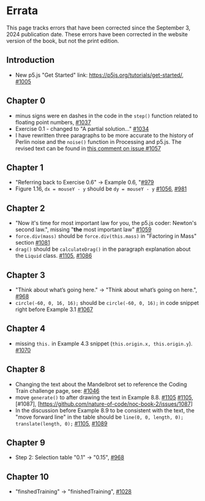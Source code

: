 # Errata

This page tracks errors that have been corrected since the September 3, 2024 publication date. These errors have been corrected in the website version of the book, but not the print edition.

## Introduction

- New p5.js "Get Started" link: https://p5js.org/tutorials/get-started/, [#1005](https://github.com/nature-of-code/noc-book-2/issues/1005)

## Chapter 0

- minus signs were en dashes in the code in the `step()` function related to floating point numbers, [#1037](https://github.com/nature-of-code/noc-book-2/issues/1037)
- Exercise 0.1 - changed to "A partial solution..." [#1034](https://github.com/nature-of-code/noc-book-2/issues/1034)
- I have rewritten three paragraphs to be more accurate to the history of Perlin noise and the `noise()` function in Processing and p5.js. The revised text can be found in [this comment on issue #1057](https://github.com/nature-of-code/noc-book-2/issues/1057#issuecomment-2610234040)

## Chapter 1

- "Referring back to Exercise 0.6" -> Example 0.6, "[#979](https://github.com/nature-of-code/noc-book-2/pull/979)
- Figure 1.16, `dx = mouseY - y` should be `dy = mouseY - y` [#1056](https://github.com/nature-of-code/noc-book-2/pull/1056), [#981](https://github.com/nature-of-code/noc-book-2/issues/981)

## Chapter 2

- "Now it's time for most important law for you, the p5.js coder: Newton's second law.", missing "**the** most important law" [#1059](https://github.com/nature-of-code/noc-book-2/issues/1059)
- `force.div(mass)` should be `force.div(this.mass)` in "Factoring in Mass" section [#1081](https://github.com/nature-of-code/noc-book-2/pull/1105)
- `drag()` should be `calculateDrag()` in the paragraph explanation about the `Liquid` class. [#1105](https://github.com/nature-of-code/noc-book-2/pull/1105), [#1086](https://github.com/nature-of-code/noc-book-2/issues/1086)

## Chapter 3

- "Think about what’s going here." -> "Think about what’s going on here.", [#968](https://github.com/nature-of-code/noc-book-2/pull/968)
- `circle(-60, 0, 16, 16);` should be `circle(-60, 0, 16);` in code snippet right before Example 3.1 [#1067](https://github.com/nature-of-code/noc-book-2/pull/1067)

## Chapter 4

- missing `this.` in Example 4.3 snippet (`this.origin.x, this.origin.y`). [#1070](https://github.com/nature-of-code/noc-book-2/issues/1070)

## Chapter 8

- Changing the text about the Mandelbrot set to reference the Coding Train challenge page, see: [#1046](https://github.com/nature-of-code/noc-book-2/issues/1046)
- move `generate()` to after drawing the text in Example 8.8. [#1105](https://github.com/nature-of-code/noc-book-2/pull/1105) [#1105](https://github.com/nature-of-code/noc-book-2/pull/1105), [#1087], [https://github.com/nature-of-code/noc-book-2/issues/1087]
- In the discussion before Example 8.9 to be consistent with the text, the "move forward line" in the table should be `line(0, 0, length, 0);` `translate(length, 0);` [#1105](https://github.com/nature-of-code/noc-book-2/pull/1105), [#1089](https://github.com/nature-of-code/noc-book-2/issues/1089)

## Chapter 9

- Step 2: Selection table "0.1" -> "0.15", [#968](https://github.com/nature-of-code/noc-book-2/pull/968)

## Chapter 10

- "finshedTraining" -> "finishedTraining", [#1028](https://github.com/nature-of-code/noc-book-2/issues/1028)
